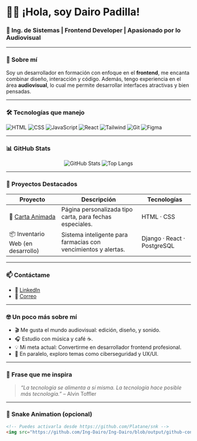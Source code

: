 # 👨‍💻 ¡Hola, soy Dairo Padilla!

### 🧠 Ing. de Sistemas | Frontend Developer | Apasionado por lo Audiovisual

---

### 🚀 Sobre mí

Soy un desarrollador en formación con enfoque en el **frontend**, me encanta combinar diseño, interacción y código. Además, tengo experiencia en el área **audiovisual**, lo cual me permite desarrollar interfaces atractivas y bien pensadas.

---

### 🛠️ Tecnologías que manejo

![HTML](https://img.shields.io/badge/HTML5-E34F26?style=for-the-badge&logo=html5&logoColor=white)
![CSS](https://img.shields.io/badge/CSS3-1572B6?style=for-the-badge&logo=css3&logoColor=white)
![JavaScript](https://img.shields.io/badge/JavaScript-F7DF1E?style=for-the-badge&logo=javascript&logoColor=black)
![React](https://img.shields.io/badge/React-20232a?style=for-the-badge&logo=react&logoColor=61dafb)
![Tailwind](https://img.shields.io/badge/TailwindCSS-38B2AC?style=for-the-badge&logo=tailwind-css&logoColor=white)
![Git](https://img.shields.io/badge/Git-F05032?style=for-the-badge&logo=git&logoColor=white)
![Figma](https://img.shields.io/badge/Figma-F24E1E?style=for-the-badge&logo=figma&logoColor=white)

---

### 📊 GitHub Stats

<div align="center">
  <img src="https://github-readme-stats.vercel.app/api?username=Ing-Dairo&show_icons=true&theme=tokyonight" alt="GitHub Stats" />
  <img src="https://github-readme-stats.vercel.app/api/top-langs/?username=Ing-Dairo&layout=compact&theme=tokyonight" alt="Top Langs" />
</div>

---

### 🚀 Proyectos Destacados

| Proyecto | Descripción | Tecnologías |
|----------|-------------|-------------|
| 🎁 [Carta Animada](https://github.com/Ing-Dairo/carta) | Página personalizada tipo carta, para fechas especiales. | HTML · CSS |
| 📦 Inventario Web (en desarrollo) | Sistema inteligente para farmacias con vencimientos y alertas. | Django · React · PostgreSQL |

---
### 📫 Contáctame

- 💼 [LinkedIn](https://linkedin.com/in/dairo-padilla-marimon-586b72265)
- 📧 [Correo](mailto:dairo2821mip@gmail.com)

---

### 🤓 Un poco más sobre mí

- 🎬 Me gusta el mundo audiovisual: edición, diseño, y sonido.
- 🎧 Estudio con música y café ☕.
- 💡 Mi meta actual: Convertirme en desarrollador frontend profesional.
- 🚀 En paralelo, exploro temas como ciberseguridad y UX/UI.

---

### 🧠 Frase que me inspira

> *“La tecnología se alimenta a sí misma. La tecnología hace posible más tecnología.”* – Alvin Toffler

---

### 🐍 Snake Animation (opcional)

```html
<!-- Puedes activarla desde https://github.com/Platane/snk -->
<img src="https://github.com/Ing-Dairo/Ing-Dairo/blob/output/github-contribution-grid-snake.svg" alt="Snake animation" />

